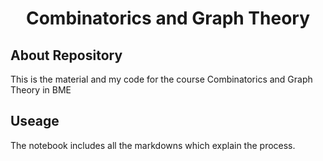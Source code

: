 <h1 align="center"> Combinatorics and Graph Theory  </h1>

## About Repository
This is the material and my code for the course Combinatorics and Graph Theory in BME
## Useage
The notebook includes all the markdowns which explain the process.
